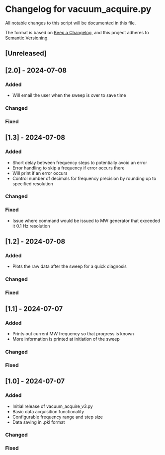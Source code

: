 # Changelog for vacuum_acquire.py

All notable changes to this script will be documented in this file.

The format is based on [Keep a Changelog](https://keepachangelog.com/en/1.0.0/),
and this project adheres to [Semantic Versioning](https://semver.org/spec/v2.0.0.html).

## [Unreleased]

## [2.0] - 2024-07-08
### Added
- Will email the user when the sweep is over to save time

### Changed

### Fixed


## [1.3] - 2024-07-08
### Added
- Short delay between frequency steps to potentially avoid an error
- Error handling to skip a frequency if error occurs there
- Will print if an error occurs
- Control number of decimals for frequency precision by rounding up to specified resolution

### Changed

### Fixed
- Issue where command would be issued to MW generator that exceeded it 0.1 Hz resolution

## [1.2] - 2024-07-08
### Added
- Plots the raw data after the sweep for a quick diagnosis

### Changed

### Fixed

## [1.1] - 2024-07-07
### Added
- Prints out current MW frequency so that progress is known
- More information is printed at initiation of the sweep

### Changed

### Fixed

## [1.0] - 2024-07-07
### Added
- Initial release of vacuum_acquire_v3.py
- Basic data acquisition functionality
- Configurable frequency range and step size
- Data saving in .pkl format

### Changed

### Fixed